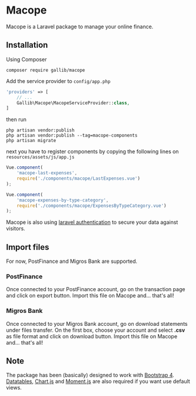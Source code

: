 # Macope

Macope is a Laravel package to manage your online finance.

## Installation

Using Composer

```
composer require gallib/macope
```

Add the service provider to `config/app.php`

```php
'providers' => [
    // ...
    Gallib\Macope\MacopeServiceProvider::class,
]
```

then run

```
php artisan vendor:publish
php artisan vendor:publish --tag=macope-components
php artisan migrate
```

next you have to register components by copying the following lines on `resources/assets/js/app.js`

```javascript
Vue.component(
    'macope-last-expenses',
    require('./components/macope/LastExpenses.vue')
);

Vue.component(
    'macope-expenses-by-type-category',
    require('./components/macope/ExpensesByTypeCategory.vue')
);
```
Macope is also using [laravel authentication](https://laravel.com/docs/authentication) to secure your data against visitors.

## Import files

For now, PostFinance and Migros Bank are supported.

### PostFinance

Once connected to your PostFinance account, go on the transaction page and click on export button.
Import this file on Macope and... that's all!

### Migros Bank

Once connected to your Migros Bank account, go on download statements under files transfer. On the first box, choose your account and select **.csv** as file format and click on download button.
Import this file on Macope and... that's all!

## Note

The package has been (basically) designed to work with [Bootstrap 4](https://v4-alpha.getbootstrap.com/). [Datatables](https://datatables.net/), [Chart.js](http://www.chartjs.org/) and [Moment.js](https://momentjs.com/) are also required if you want use default views.